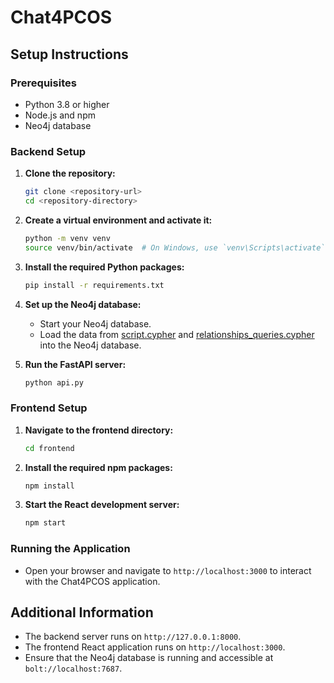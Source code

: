 # Chat4PCOS

## Setup Instructions

### Prerequisites

- Python 3.8 or higher
- Node.js and npm
- Neo4j database

### Backend Setup

1. **Clone the repository:**
    ```sh
    git clone <repository-url>
    cd <repository-directory>
    ```

2. **Create a virtual environment and activate it:**
    ```sh
    python -m venv venv
    source venv/bin/activate  # On Windows, use `venv\Scripts\activate`
    ```

3. **Install the required Python packages:**
    ```sh
    pip install -r requirements.txt
    ```

4. **Set up the Neo4j database:**
    - Start your Neo4j database.
    - Load the data from [script.cypher](http://_vscodecontentref_/27) and [relationships_queries.cypher](http://_vscodecontentref_/28) into the Neo4j database.


6. **Run the FastAPI server:**
    ```sh
    python api.py
    ```

### Frontend Setup

1. **Navigate to the frontend directory:**
    ```sh
    cd frontend
    ```

2. **Install the required npm packages:**
    ```sh
    npm install
    ```

3. **Start the React development server:**
    ```sh
    npm start
    ```

### Running the Application

- Open your browser and navigate to `http://localhost:3000` to interact with the Chat4PCOS application.

## Additional Information

- The backend server runs on `http://127.0.0.1:8000`.
- The frontend React application runs on `http://localhost:3000`.
- Ensure that the Neo4j database is running and accessible at `bolt://localhost:7687`.

